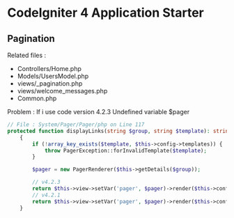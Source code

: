 # CodeIgniter 4 Application Starter

## Pagination

Related files : 
- Controllers/Home.php
- Models/UsersModel.php
- views/_pagination.php
- views/welcome_messages.php
- Common.php

Problem : 
If i use code version 4.2.3 Undefined variable $pager 
```php
// File : System/Pager/Pager/php on Line 117 
protected function displayLinks(string $group, string $template): string
    {
        if (!array_key_exists($template, $this->config->templates)) {
            throw PagerException::forInvalidTemplate($template);
        }

        $pager = new PagerRenderer($this->getDetails($group));

        // v4.2.3 
        return $this->view->setVar('pager', $pager)->render($this->config->templates[$template], null, false);
        // v4.2.1
        return $this->view->setVar('pager', $pager)->render($this->config->templates[$template]);
    }
```